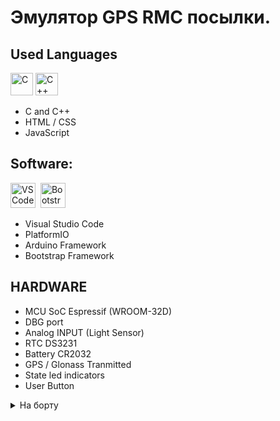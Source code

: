 # Эмулятор GPS RMC посылки. 

<!-- ![table](https://github.com/EmbedDevIOT/ClockStation_rev0/blob/main/doc/StartPage.jpg) -->

## Used Languages 
  <a href="https://docs.microsoft.com/en-us/cpp/?view=msvc-170" target="_blank" rel="noreferrer"><img src="https://raw.githubusercontent.com/danielcranney/readme-generator/main/public/icons/skills/c-colored.svg" width="36" height="36" alt="C" /></a>
    <a href="https://docs.microsoft.com/en-us/cpp/?view=msvc-170" target="_blank" rel="noreferrer"><img src="https://raw.githubusercontent.com/danielcranney/readme-generator/main/public/icons/skills/cplusplus-colored.svg" width="36" height="36" alt="C++" /></a>

* C and C++
* HTML / CSS
* JavaScript  

## Software:
<img src="https://github.com/EmbedDevIOT/devicon/blob/master/icons/raspberrypi/raspberrypi-original.svg" title="VSCode" alt="VSCode" width="40" height="40"/>&nbsp;
<img src="https://github.com/EmbedDevIOT/devicon/blob/master/icons/bootstrap/bootstrap-original-wordmark.svg" title="Bootstrap" alt="Bootstrap" width="40" height="40"/>&nbsp;

* Visual Studio Code
* PlatformIO
* Arduino Framework
* Bootstrap Framework

## HARDWARE
- MCU SoC Espressif (WROOM-32D)
- DBG port
- Analog INPUT (Light Sensor)
- RTC DS3231
- Battery CR2032
- GPS / Glonass Tranmitted
- State led indicators
- User Button
  
<details>
<summary>На борту</summary>
  
  1. Wi-Fi
  2. HTTP - Server
  3. OTA - UPDATE
  4. RS-282
  </details>
